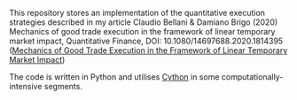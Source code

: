This repository stores an implementation of the quantitative execution strategies described in my article 
Claudio Bellani & Damiano Brigo (2020) Mechanics of good trade execution in the framework of linear temporary market impact, Quantitative Finance, DOI: 10.1080/14697688.2020.1814395
([Mechanics of Good Trade Execution in the Framework of Linear Temporary Market Impact](https://www.tandfonline.com/eprint/D8DBAZSJEN5GV8JAPC9M/full?target=10.1080/14697688.2020.1814395))

The code is written in Python and utilises [Cython](https://cython.readthedocs.io/en/latest/src/quickstart/overview.html) in some computationally-intensive segments.
